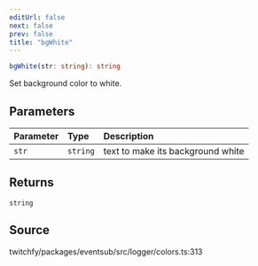 ```yaml
---
editUrl: false
next: false
prev: false
title: "bgWhite"
---
```


```ts
bgWhite(str: string): string
```

Set background color to white.

## Parameters

| Parameter | Type | Description |
| :------ | :------ | :------ |
| `str` | `string` | text to make its background white |

## Returns

`string`

## Source

twitchfy/packages/eventsub/src/logger/colors.ts:313
